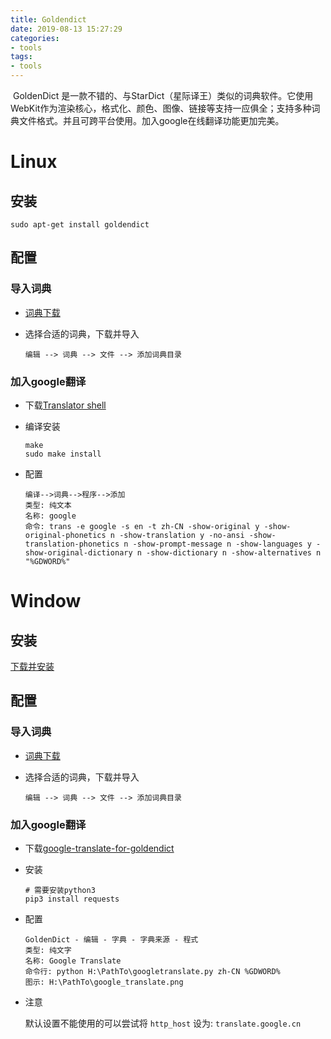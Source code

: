 ```yaml
---
title: Goldendict
date: 2019-08-13 15:27:29
categories:
- tools
tags:
- tools
---
```


​	GoldenDict 是一款不错的、与StarDict（星际译王）类似的词典软件。它使用 WebKit作为渲染核心，格式化、颜色、图像、链接等支持一应俱全；支持多种词典文件格式。并且可跨平台使用。加入google在线翻译功能更加完美。

# Linux

## 安装

```shell
sudo apt-get install goldendict
```

## 配置

### 导入词典

*   [词典下载](http://download.huzheng.org/zh_CN/)

*   选择合适的词典，下载并导入

    ```shell
    编辑 --> 词典 --> 文件 --> 添加词典目录
    ```

### 加入google翻译

*   下载[Translator shell](https://github.com/soimort/translate-shell)

*   编译安装

    ```shell
    make 
    sudo make install
    ```

*   配置

    ```shell
    编译-->词典-->程序-->添加
    类型: 纯文本
    名称: google
    命令: trans -e google -s en -t zh-CN -show-original y -show-original-phonetics n -show-translation y -no-ansi -show-translation-phonetics n -show-prompt-message n -show-languages y -show-original-dictionary n -show-dictionary n -show-alternatives n "%GDWORD%"
    ```

# Window

## 安装

[下载并安装](https://sourceforge.net/projects/goldendict/)

## 配置

### 导入词典

-   [词典下载](http://download.huzheng.org/zh_CN/)

-   选择合适的词典，下载并导入

    ```shell
    编辑 --> 词典 --> 文件 --> 添加词典目录
    ```

### 加入google翻译

*   下载[google-translate-for-goldendict](https://github.com/xinebf/google-translate-for-goldendict)

*   安装

    ```shell
    # 需要安装python3
    pip3 install requests
    ```

*   配置

    ```shell
    GoldenDict - 编辑 - 字典 - 字典来源 - 程式
    类型: 纯文字
    名称: Google Translate
    命令行: python H:\PathTo\googletranslate.py zh-CN %GDWORD%
    图示: H:\PathTo\google_translate.png
    ```

*   注意

    默认设置不能使用的可以尝试将 `http_host` 设为: `translate.google.cn`